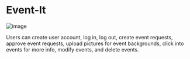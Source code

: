 # Event-It
![image](https://github.com/jmotamarry/Hackathon/assets/79808791/3fbfe756-cc9c-48a0-9e5f-2585e6d4f37d)

Users can create user account, log in, log out, create event requests, approve event requests, upload pictures for event backgrounds, click into events for more info, modify events, and delete events.
